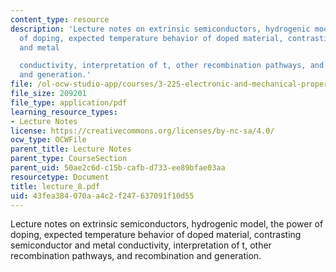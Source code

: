 ```yaml
---
content_type: resource
description: 'Lecture notes on extrinsic semiconductors, hydrogenic model, the power
  of doping, expected temperature behavior of doped material, contrasting semiconductor
  and metal

  conductivity, interpretation of t, other recombination pathways, and recombination
  and generation.'
file: /ol-ocw-studio-app/courses/3-225-electronic-and-mechanical-properties-of-materials-fall-2007/43fea384070aa4c2f247637091f10d55_lecture_8.pdf
file_size: 209201
file_type: application/pdf
learning_resource_types:
- Lecture Notes
license: https://creativecommons.org/licenses/by-nc-sa/4.0/
ocw_type: OCWFile
parent_title: Lecture Notes
parent_type: CourseSection
parent_uid: 50ae2c6d-c15b-cafb-d733-ee89bfae03aa
resourcetype: Document
title: lecture_8.pdf
uid: 43fea384-070a-a4c2-f247-637091f10d55
---
```

Lecture notes on extrinsic semiconductors, hydrogenic model, the power of doping, expected temperature behavior of doped material, contrasting semiconductor and metal
conductivity, interpretation of t, other recombination pathways, and recombination and generation.